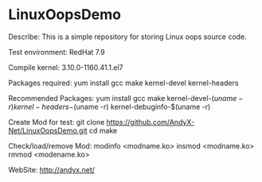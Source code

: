 # LinuxOopsDemo

Describe:
This is a simple repository for storing Linux oops source code.

Test environment:
RedHat 7.9

Compile kernel:
3.10.0-1160.41.1.el7

Packages required:
yum install gcc make kernel-devel kernel-headers

Recommended Packages:
yum install gcc make kernel-devel-$(uname -r) kernel-headers-$(uname -r) kernel-debuginfo-$(uname -r)

Create Mod for test:
git clone https://github.com/AndyX-Net/LinuxOopsDemo.git
cd <FolderName>
make

Check/load/remove Mod:
modinfo <modname.ko>
insmod <modname.ko>
rmmod <modename.ko>

WebSite: 
http://andyx.net/
